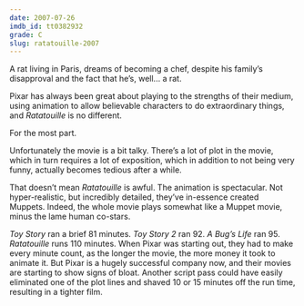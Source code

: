 ```yaml
---
date: 2007-07-26
imdb_id: tt0382932
grade: C
slug: ratatouille-2007
---
```


A rat living in Paris, dreams of becoming a chef, despite his family’s disapproval and the fact that he’s, well... a rat.

Pixar has always been great about playing to the strengths of their medium, using animation to allow believable characters to do extraordinary things, and _Ratatouille_ is no different.

For the most part.

Unfortunately the movie is a bit talky. There’s a lot of plot in the movie, which in turn requires a lot of exposition, which in addition to not being very funny, actually becomes tedious after a while.

That doesn’t mean _Ratatouille_ is awful. The animation is spectacular. Not hyper-realistic, but incredibly detailed, they’ve in-essence created Muppets. Indeed, the whole movie plays somewhat like a Muppet movie, minus the lame human co-stars.

<span data-imdb-id="tt0114709">_Toy Story_</span> ran a brief 81 minutes. <span data-imdb-id="tt0120363">_Toy Story 2_</span> ran 92. <span data-imdb-id="tt0120623">_A Bug’s Life_</span> ran 95. _Ratatouille_ runs 110 minutes. When Pixar was starting out, they had to make every minute count, as the longer the movie, the more money it took to animate it. But Pixar is a hugely successful company now, and their movies are starting to show signs of bloat. Another script pass could have easily eliminated one of the plot lines and shaved 10 or 15 minutes off the run time, resulting in a tighter film.
